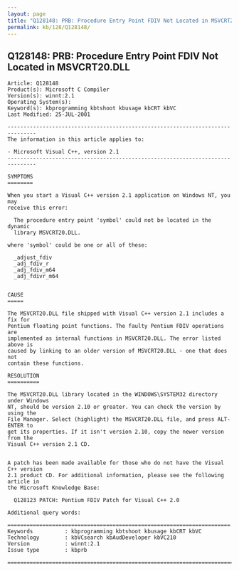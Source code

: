 ```yaml
---
layout: page
title: "Q128148: PRB: Procedure Entry Point FDIV Not Located in MSVCRT20.DLL"
permalink: kb/128/Q128148/
---
```


## Q128148: PRB: Procedure Entry Point FDIV Not Located in MSVCRT20.DLL

	Article: Q128148
	Product(s): Microsoft C Compiler
	Version(s): winnt:2.1
	Operating System(s): 
	Keyword(s): kbprogramming kbtshoot kbusage kbCRT kbVC
	Last Modified: 25-JUL-2001
	
	-------------------------------------------------------------------------------
	The information in this article applies to:
	
	- Microsoft Visual C++, version 2.1 
	-------------------------------------------------------------------------------
	
	SYMPTOMS
	========
	
	When you start a Visual C++ version 2.1 application on Windows NT, you may
	receive this error:
	
	  The procedure entry point 'symbol' could not be located in the dynamic
	  library MSVCRT20.DLL.
	
	where 'symbol' could be one or all of these:
	
	  _adjust_fdiv
	  _adj_fdiv_r
	  _adj_fdiv_m64
	  _adj_fdivr_m64
	
	
	CAUSE
	=====
	
	The MSVCRT20.DLL file shipped with Visual C++ version 2.1 includes a fix for
	Pentium floating point functions. The faulty Pentium FDIV operations are
	implemented as internal functions in MSVCRT20.DLL. The error listed above is
	caused by linking to an older version of MSVCRT20.DLL - one that does not
	contain these functions.
	
	RESOLUTION
	==========
	
	The MSVCRT20.DLL library located in the WINDOWS\SYSTEM32 directory under Windows
	NT, should be version 2.10 or greater. You can check the version by using the
	File Manager. Select (highlight) the MSVCRT20.DLL file, and press ALT-ENTER to
	get its properties. If it isn't version 2.10, copy the newer version from the
	Visual C++ version 2.1 CD.
	
	
	A patch has been made available for those who do not have the Visual C++ version
	2.1 product CD. For additional information, please see the following article in
	the Microsoft Knowledge Base:
	
	  Q128123 PATCH: Pentium FDIV Patch for Visual C++ 2.0
	
	Additional query words:
	
	======================================================================
	Keywords          : kbprogramming kbtshoot kbusage kbCRT kbVC 
	Technology        : kbVCsearch kbAudDeveloper kbVC210
	Version           : winnt:2.1
	Issue type        : kbprb
	
	=============================================================================
	
